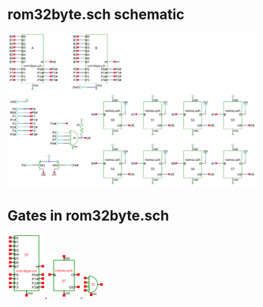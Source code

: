 # rom32byte.sch schematic
![rom32byte.sch](rom32byte.png)
# Gates in rom32byte.sch
[ ![rom16byte](rom16byte-sym.png) ](rom16byte.html)
[ ![romio](romio-sym.png) ](romio.html)
[ ![nor4od](nor4od-sym.png) ](nor4od.html)
